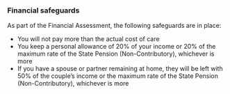 ###  Financial safeguards

As part of the Financial Assessment, the following safeguards are in place:

  * You will not pay more than the actual cost of care 
  * You keep a personal allowance of 20% of your income or 20% of the maximum rate of the State Pension (Non-Contributory), whichever is more 
  * If you have a spouse or partner remaining at home, they will be left with 50% of the couple’s income or the maximum rate of the State Pension (Non-Contributory), whichever is more 
